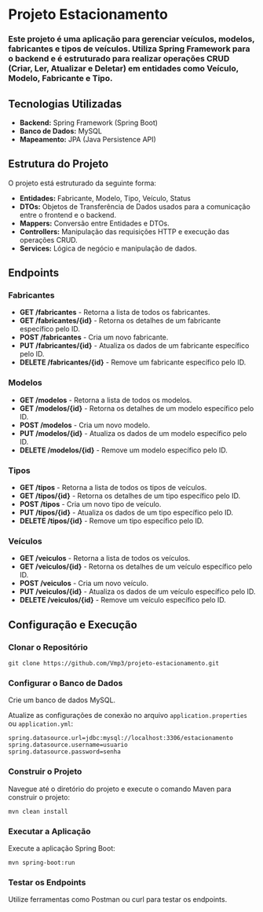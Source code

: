 <h1>Projeto Estacionamento</h1>

<h3>Este projeto é uma aplicação para gerenciar veículos, modelos, fabricantes e tipos de veículos. Utiliza Spring Framework para o backend e é estruturado para realizar operações CRUD (Criar, Ler, Atualizar e Deletar) em entidades como Veículo, Modelo, Fabricante e Tipo.</h3>

<h2>Tecnologias Utilizadas</h2>
<ul>
    <li><strong>Backend:</strong> Spring Framework (Spring Boot)</li>
    <li><strong>Banco de Dados:</strong> MySQL</li>
    <li><strong>Mapeamento:</strong> JPA (Java Persistence API)</li>
</ul>

<h2>Estrutura do Projeto</h2>
<p>O projeto está estruturado da seguinte forma:</p>
<ul>
    <li><strong>Entidades:</strong> Fabricante, Modelo, Tipo, Veículo, Status</li>
    <li><strong>DTOs:</strong> Objetos de Transferência de Dados usados para a comunicação entre o frontend e o backend.</li>
    <li><strong>Mappers:</strong> Conversão entre Entidades e DTOs.</li>
    <li><strong>Controllers:</strong> Manipulação das requisições HTTP e execução das operações CRUD.</li>
    <li><strong>Services:</strong> Lógica de negócio e manipulação de dados.</li>
</ul>

<h2>Endpoints</h2>

<h3>Fabricantes</h3>
<ul>
    <li><strong>GET /fabricantes</strong> - Retorna a lista de todos os fabricantes.</li>
    <li><strong>GET /fabricantes/{id}</strong> - Retorna os detalhes de um fabricante específico pelo ID.</li>
    <li><strong>POST /fabricantes</strong> - Cria um novo fabricante.
    <li><strong>PUT /fabricantes/{id}</strong> - Atualiza os dados de um fabricante específico pelo ID.</li>
    <li><strong>DELETE /fabricantes/{id}</strong> - Remove um fabricante específico pelo ID.</li>
</ul>

<h3>Modelos</h3>
<ul>
    <li><strong>GET /modelos</strong> - Retorna a lista de todos os modelos.</li>
    <li><strong>GET /modelos/{id}</strong> - Retorna os detalhes de um modelo específico pelo ID.</li>
    <li><strong>POST /modelos</strong> - Cria um novo modelo.</li>
    <li><strong>PUT /modelos/{id}</strong> - Atualiza os dados de um modelo específico pelo ID.</li>
    <li><strong>DELETE /modelos/{id}</strong> - Remove um modelo específico pelo ID.</li>
</ul>

<h3>Tipos</h3>
<ul>
    <li><strong>GET /tipos</strong> - Retorna a lista de todos os tipos de veículos.</li>
    <li><strong>GET /tipos/{id}</strong> - Retorna os detalhes de um tipo específico pelo ID.</li>
    <li><strong>POST /tipos</strong> - Cria um novo tipo de veículo.</li>
    <li><strong>PUT /tipos/{id}</strong> - Atualiza os dados de um tipo específico pelo ID.</li>
    <li><strong>DELETE /tipos/{id}</strong> - Remove um tipo específico pelo ID.</li>
</ul>

<h3>Veículos</h3>
<ul>
    <li><strong>GET /veiculos</strong> - Retorna a lista de todos os veículos.</li>
    <li><strong>GET /veiculos/{id}</strong> - Retorna os detalhes de um veículo específico pelo ID.</li>
    <li><strong>POST /veiculos</strong> - Cria um novo veículo.</li>
    <li><strong>PUT /veiculos/{id}</strong> - Atualiza os dados de um veículo específico pelo ID.</li>
    <li><strong>DELETE /veiculos/{id}</strong> - Remove um veículo específico pelo ID.</li>
</ul>

<h2>Configuração e Execução</h2>

<h3>Clonar o Repositório</h3>
<pre><code>git clone https://github.com/Vmp3/projeto-estacionamento.git</code></pre>

<h3>Configurar o Banco de Dados</h3>
<p>Crie um banco de dados MySQL.</p>
<p>Atualize as configurações de conexão no arquivo <code>application.properties</code> ou <code>application.yml</code>:</p>
<pre><code>spring.datasource.url=jdbc:mysql://localhost:3306/estacionamento
spring.datasource.username=usuario
spring.datasource.password=senha</code></pre>

<h3>Construir o Projeto</h3>
<p>Navegue até o diretório do projeto e execute o comando Maven para construir o projeto:</p>
<pre><code>mvn clean install</code></pre>

<h3>Executar a Aplicação</h3>
<p>Execute a aplicação Spring Boot:</p>
<pre><code>mvn spring-boot:run</code></pre>

<h3>Testar os Endpoints</h3>
<p>Utilize ferramentas como Postman ou curl para testar os endpoints.</p>

